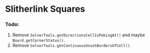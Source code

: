 # Slitherlink Squares

### Todo:
1. Remove `SolverTools.getDirectionsCellIsPokingAt()` and maybe `Board.getCornerStatus()`.
2. Remove `SolverTools.getContinuousUnsetBordersOfCell()`.